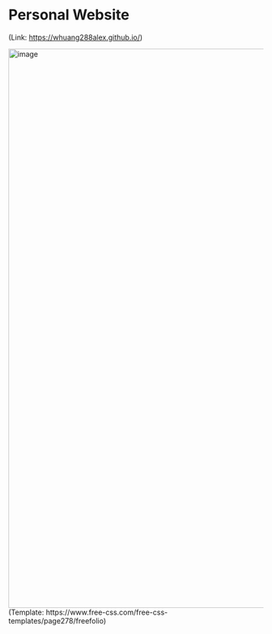 # Personal Website

(Link: https://whuang288alex.github.io/)

<img width="1105" alt="image" src="https://user-images.githubusercontent.com/91099638/211965446-1d632e8d-7524-4457-89bf-226e10ddc367.png">
(Template: https://www.free-css.com/free-css-templates/page278/freefolio)





